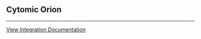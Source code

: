 ## Cytomic Orion


---
[View Integration Documentation](https://info.cytomicmodel.com/resources/guides/Orion/es/ORION-guia-ES.pdf)